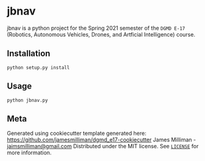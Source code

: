 # jbnav

jbnav is a python project for the Spring 2021 semester of the `DGMD E-17` (Robotics, Autonomous Vehicles, Drones, and Artficial Intelligence) course.

## Installation

`python setup.py install`

## Usage

`python jbnav.py`

## Meta
Generated using cookiecutter template generated here: https://github.com/jamesmilliman/dgmd_e17-cookiecutter
James Milliman - jaimsmilliman@gmail.com
Distributed under the MIT license. See [`LICENSE`](./LICENSE) for more information.
